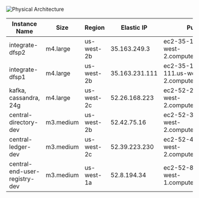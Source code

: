 ![Physical Architecture](/AWS/Infrastructure/L1P%20diagram.png)

| Instance Name | Size | Region | Elastic IP | Public DNS | Private DNS |	Private IP |
| ------------- | ---- | ------ | ---------- | ---------- | ----------- | ---------- |
| integrate-dfsp2 | m4.large | us-west-2b | 35.163.249.3 | ec2-35-163-249-3.us-west-2.compute.amazonaws.com | ip-172-31-22-112.us-west-2.compute.internal | 172.31.22.112 |
| integrate-dfsp1 | m4.large | us-west-2b | 35.163.231.111 | ec2-35-163-231-111.us-west-2.compute.amazonaws.com | ip-172-31-23-143.us-west-2.compute.internal | 172.31.23.143 |
| kafka, cassandra, 24g | m4.large | us-west-2c | 52.26.168.223 | ec2-52-26-168-223.us-west-2.compute.amazonaws.com | ip-172-31-4-114.us-west-2.compute.internal | 172.31.4.114 |
| central-directory-dev | m3.medium | us-west-2b | 52.42.75.16 | ec2-52-39-223-230.us-west-2.compute.amazonaws.com | ip-172-31-15-38.us-west-2.compute.internal | 172.31.15.38 |
| central-ledger-dev | m3.medium | us-west-2c | 52.39.223.230 | ec2-52-42-75-16.us-west-2.compute.amazonaws.com | ip-172-31-31-12.us-west-2.compute.internal | 172.31.31.12 |
| central-end-user-registry-dev | m3.medium | us-west-1a | 52.8.194.34 | ec2-52-8-194-34.us-west-1.compute.amazonaws.com | ip-172-31-14-82.us-west-1.compute.internal | 172.31.14.82 |
